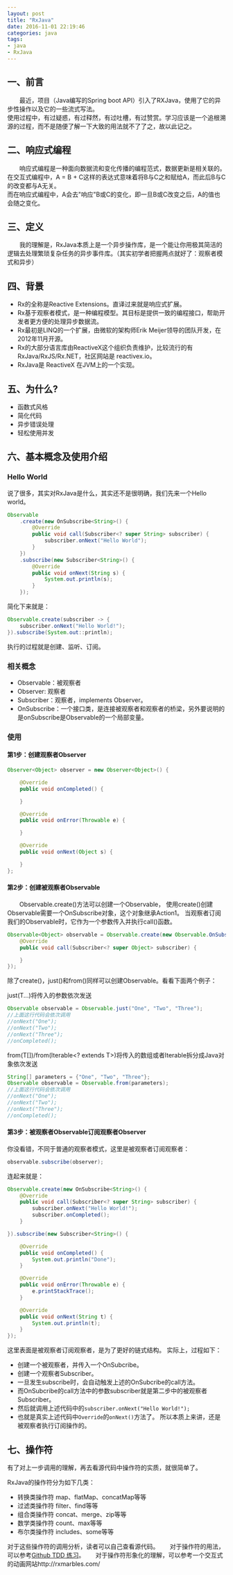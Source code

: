```yaml
---
layout: post
title: "RxJava"
date: 2016-11-01 22:19:46
categories: java
tags: 
- java
- RxJava
---
```


## 一、前言
　　最近，项目（Java编写的Spring boot API）引入了RXJava，使用了它的异步性操作以及它的一些流式写法。  
使用过程中，有过疑惑，有过释然，有过吐槽，有过赞赏。学习应该是一个追根溯源的过程，而不是随便了解一下大致的用法就不了了之，故以此记之。

## 二、响应式编程
　　响应式编程是一种面向数据流和变化传播的编程范式，数据更新是相关联的。  
在交互式编程中，A = B + C这样的表达式意味着将B与C之和赋给A，而此后B与C的改变都与A无关。  
而在响应式编程中，A会去"响应"B或C的变化，即一旦B或C改变之后，A的值也会随之变化。

## 三、定义
　　我的理解是，RxJava本质上是一个异步操作库，是一个能让你用极其简洁的逻辑去处理繁琐复杂任务的异步事件库。（其实初学者把握两点就好了：观察者模式和异步）

## 四、背景
* Rx的全称是Reactive Extensions。直译过来就是响应式扩展。
* Rx基于观察者模式，是一种编程模型。其目标是提供一致的编程接口，帮助开发者更方便的处理异步数据流。
* Rx最初是LINQ的一个扩展，由微软的架构师Erik Meijer领导的团队开发，在2012年11月开源。
* Rx的大部分语言库由ReactiveX这个组织负责维护，比较流行的有RxJava/RxJS/Rx.NET，社区网站是 reactivex.io。
* RxJava是 ReactiveX 在JVM上的一个实现。

## 五、为什么?
* 函数式风格
* 简化代码
* 异步错误处理
* 轻松使用并发

## 六、基本概念及使用介绍

### Hello World
说了很多，其实对RxJava是什么，其实还不是很明确，我们先来一个Hello world。
```java
Observable
    .create(new OnSubscribe<String>() {
        @Override
        public void call(Subscriber<? super String> subscriber) {
            subscriber.onNext("Hello World");
        }
    })
    .subscribe(new Subscriber<String>() {
        @Override
        public void onNext(String s) {
            System.out.println(s);
        }
    });
```
简化下来就是：
```java
Observable.create(subscriber -> {
    subscriber.onNext("Hello World!");
}).subscribe(System.out::println);
```

执行的过程就是创建、监听、订阅。

### 相关概念
* Observable：被观察者
* Observer: 观察者
* Subscriber：观察者，implements Observer。 
* OnSubscribe：一个接口类，是连接被观察者和观察者的桥梁，另外要说明的是onSubscribe是Observable的一个局部变量。

### 使用
#### 第1步：创建观察者Observer
```java
Observer<Object> observer = new Observer<Object>() {

    @Override
    public void onCompleted() {

    }

    @Override
    public void onError(Throwable e) {

    }

    @Override
    public void onNext(Object s) {

    }
};
```

#### 第2步：创建被观察者Observable

　　Observable.create()方法可以创建一个Observable，
使用create()创建Observable需要一个OnSubscribe对象，这个对象继承Action1。
当观察者订阅我们的Observable时，它作为一个参数传入并执行call()函数。
```java
Observable<Object> observable = Observable.create(new Observable.OnSubscribe<Object>() {         
    @Override
    public void call(Subscriber<? super Object> subscriber) {

    }
});
```

除了create()，just()和from()同样可以创建Observable。看看下面两个例子：

just(T...)将传入的参数依次发送
```java
Observable observable = Observable.just("One", "Two", "Three");
//上面这行代码会依次调用
//onNext("One");
//onNext("Two");
//onNext("Three");
//onCompleted();
```

from(T[])/from(Iterable<? extends T>)将传入的数组或者Iterable拆分成Java对象依次发送
```java
String[] parameters = {"One", "Two", "Three"};
Observable observable = Observable.from(parameters);
//上面这行代码会依次调用
//onNext("One");
//onNext("Two");
//onNext("Three");
//onCompleted();
```

#### 第3步：被观察者Observable订阅观察者Observer

你没看错，不同于普通的观察者模式，这里是被观察者订阅观察者：
```java
observable.subscribe(observer);
```
连起来就是：
```java
Observable.create(new OnSubscribe<String>() {
    @Override
    public void call(Subscriber<? super String> subscriber) {
        subscriber.onNext("Hello World!");
        subscriber.onCompleted();
    }

}).subscribe(new Subscriber<String>() {

    @Override
    public void onCompleted() {
        System.out.println("Done");
    }

    @Override
    public void onError(Throwable e) {
        e.printStackTrace();
    }

    @Override
    public void onNext(String t) {
        System.out.println(t);
    }
});
```

这里表面是被观察者订阅观察者，是为了更好的链式结构。
实际上，过程如下：
* 创建一个被观察者，并传入一个OnSubcribe。
* 创建一个观察者Subscriber。
* 一旦发生subscribe时，会自动触发上述的OnSubcribe的call方法。
* 而OnSubcribe的call方法中的参数subscriber就是第二步中的被观察者Subscriber。
* 然后就调用上述代码中的`subscriber.onNext("Hello World!");`
* 也就是真实上述代码中`Override`的`onNext()`方法了。
所以本质上来讲，还是被观察者执行订阅操作的。

## 七、操作符
有了对上一步调用的理解，再去看源代码中操作符的实质，就很简单了。

RxJava的操作符分为如下几类：
* 转换类操作符
map、flatMap、concatMap等等
* 过滤类操作符
filter、find等等
* 组合类操作符
concat、merge、zip等等
* 数学类操作符
count、max等等
* 布尔类操作符
includes、some等等

对于这些操作符的调用分析，读者可以自己查看源代码。　　
对于操作符的用法，可以参考[Github TDD 练习](https://github.com/zhangyuyu/learnrxjava)。　　
对于操作符形象化的理解，可以参考一个交互式的动画网站http://rxmarbles.com/





